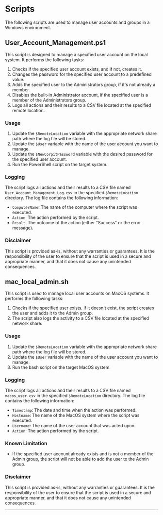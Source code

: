 # Scripts

The following scripts are used to manage user accounts and groups in a Windows environment.

## User_Account_Management.ps1

This script is designed to manage a specified user account on the local system. It performs the following tasks:

1. Checks if the specified user account exists, and if not, creates it.
2. Changes the password for the specified user account to a predefined value.
3. Adds the specified user to the Administrators group, if it's not already a member.
4. Disables the built-in Administrator account, if the specified user is a member of the Administrators group.
5. Logs all actions and their results to a CSV file located at the specified remote location.

### Usage

1. Update the `$RemoteLocation` variable with the appropriate network share path where the log file will be stored.
2. Update the `$User` variable with the name of the user account you want to manage.
3. Update the `$NewCorpitPassword` variable with the desired password for the specified user account.
4. Run the PowerShell script on the target system.

### Logging

The script logs all actions and their results to a CSV file named `User_Account_Management_Log.csv` in the specified `$RemoteLocation` directory. The log file contains the following information:

* `ComputerName`: The name of the computer where the script was executed.
* `Action`: The action performed by the script.
* `Result`: The outcome of the action (either "Success" or the error message).

### Disclaimer

This script is provided as-is, without any warranties or guarantees. It is the responsibility of the user to ensure that the script is used in a secure and appropriate manner, and that it does not cause any unintended consequences.


## mac_local_admin.sh

This script is used to manage local user accounts on MacOS systems. It performs the following tasks:

1. Checks if the specified user exists. If it doesn't exist, the script creates the user and adds it to the Admin group.
2. The script also logs the activity to a CSV file located at the specified network share.

### Usage

1. Update the `$RemoteLocation` variable with the appropriate network share path where the log file will be stored.
2. Update the `$User` variable with the name of the user account you want to manage.
3. Run the bash script on the target MacOS system.

### Logging

The script logs all actions and their results to a CSV file named `macos_user.csv` in the specified `$RemoteLocation` directory. The log file contains the following information:

* `Timestamp`: The date and time when the action was performed.
* `Hostname`: The name of the MacOS system where the script was executed.
* `Username`: The name of the user account that was acted upon.
* `Action`: The action performed by the script.

### Known Limitation 

- If the specified user account already exists and is not a member of the Admin group, the script will not be able to add the user to the Admin group.

### Disclaimer

This script is provided as-is, without any warranties or guarantees. It is the responsibility of the user to ensure that the script is used in a secure and appropriate manner, and that it does not cause any unintended consequences.

---


